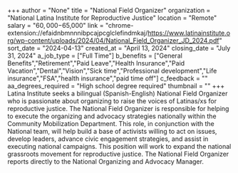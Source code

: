 +++
author = "None"
title = "National Field Organizer"
organization = "National Latina Institute for Reproductive Justice"
location = "Remote"
salary = "$60,000-$65,000"
link = "chrome-extension://efaidnbmnnnibpcajpcglclefindmkaj/https://www.latinainstitute.org/wp-content/uploads/2024/04/National_Field_Organizer_JD_2024.pdf"
sort_date = "2024-04-13"
created_at = "April 13, 2024"
closing_date = "July 31, 2024"
a_job_type = ["Full Time"]
b_benefits = ["General Benefits","Retirement","Paid Leave","Health Insurance","Paid Vacation","Dental","Vision","Sick time","Professional development","Life insurance","FSA","health insurance","paid time off"]
c_feedback = ""
aa_degrees_required = "High school degree required"
thumbnail = ""
+++
Latina Institute seeks a bilingual (Spanish-English) National Field Organizer who is passionate about organizing to raise the voices of Latinas/xs for reproductive justice. The National Field Organizer is responsible for helping to execute the organizing and advocacy strategies nationally within the Community Mobilization Department. This role, in conjunction with the National team, will help build a base of activists willing to act on issues, develop leaders, advance civic engagement strategies, and assist in executing national campaigns. This position will work to expand the national grassroots movement for reproductive justice.
The National Field Organizer reports directly to the National Organizing and Advocacy Manager.